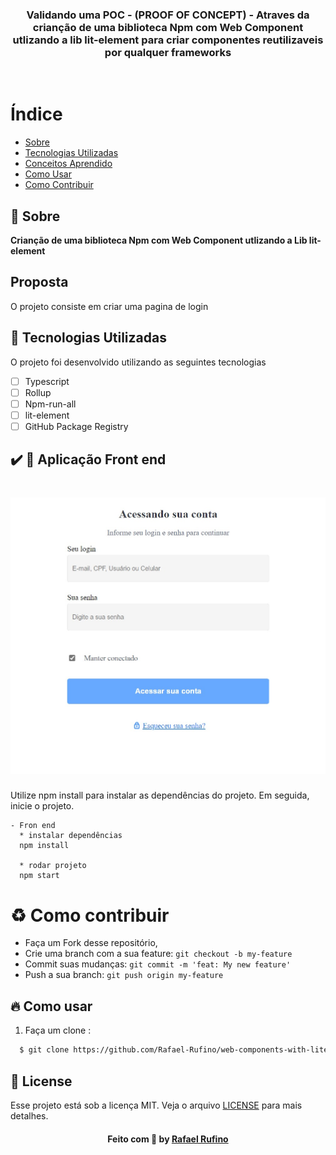 
<h3 align="center">
    <br><br>
    <b>Validando uma POC - (PROOF OF CONCEPT) - Atraves da crianção de uma biblioteca Npm com Web Component utlizando a lib lit-element para criar componentes reutilizaveis por qualquer frameworks</b>  
    <br>
</h3>
<br>

# Índice

- [Sobre](#sobre)
- [Tecnologias Utilizadas](#tecnologias-utilizadas)
- [Conceitos Aprendido](#conceito-aprendido)
- [Como Usar](#como-usar)
- [Como Contribuir](#como-contribuir)


## :bookmark: Sobre
<strong>Crianção de uma biblioteca Npm com Web Component utlizando a Lib lit-element</strong> 

## Proposta

O projeto consiste em criar uma pagina de login


<a id="tecnologias-utilizadas"></a>

## :rocket: Tecnologias Utilizadas

O projeto foi desenvolvido utilizando as seguintes tecnologias

- [ ] Typescript
- [ ] Rollup
- [ ] Npm-run-all
- [ ] lit-element
- [ ] GitHub Package Registry

## :heavy_check_mark: :iphone: Aplicação Front end

<h1 align="center">
    <img alt="home" src="./.github/login.jpeg" width="900px">
</h1>


<p> Utilize npm install para instalar as dependências do projeto. Em seguida, inicie o projeto.</p>

```
- Fron end
  * instalar dependências
  npm install

  * rodar projeto
  npm start

```
<a id="como-contribuir"></a>


# :recycle: Como contribuir

- Faça um Fork desse repositório,
- Crie uma branch com a sua feature: `git checkout -b my-feature`
- Commit suas mudanças: `git commit -m 'feat: My new feature'`
- Push a sua branch: `git push origin my-feature`

<a id="como-usar"></a>
## :fire: Como usar

1. Faça um clone :

```sh
  $ git clone https://github.com/Rafael-Rufino/web-components-with-litelement-publish-in-npm
```
## :memo: License

Esse projeto está sob a licença MIT. Veja o arquivo [LICENSE](LICENSE.md) para mais detalhes.


<h4 align="center">
    Feito com 💜 by <a href="https://portfolio-rafael-rufino.vercel.app/" target="_blank">Rafael Rufino</a>
</h4>

